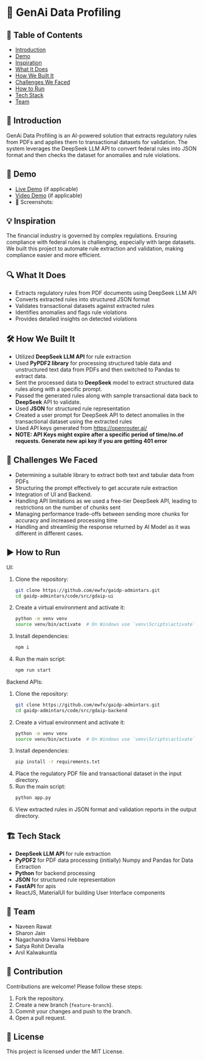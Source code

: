 # 🚀 GenAi Data Profiling

## 📌 Table of Contents

- [Introduction](#-introduction)
- [Demo](#-demo)
- [Inspiration](#-inspiration)
- [What It Does](#-what-it-does)
- [How We Built It](#-how-we-built-it)
- [Challenges We Faced](#-challenges-we-faced)
- [How to Run](#-how-to-run)
- [Tech Stack](#-tech-stack)
- [Team](#-team)

## 🎯 Introduction

GenAi Data Profiling is an AI-powered solution that extracts regulatory rules from PDFs and applies them to transactional datasets for validation. The system leverages the DeepSeek LLM API to convert federal rules into JSON format and then checks the dataset for anomalies and rule violations.

## 🎥 Demo

- [Live Demo](#) (if applicable)
- [Video Demo](#) (if applicable)
- 📸 Screenshots:

## 💡 Inspiration

The financial industry is governed by complex regulations. Ensuring compliance with federal rules is challenging, especially with large datasets. We built this project to automate rule extraction and validation, making compliance easier and more efficient.

## 🔍 What It Does

- Extracts regulatory rules from PDF documents using DeepSeek LLM API
- Converts extracted rules into structured JSON format
- Validates transactional datasets against extracted rules
- Identifies anomalies and flags rule violations
- Provides detailed insights on detected violations

## 🛠 How We Built It

- Utilized **DeepSeek LLM API** for rule extraction
- Used **PyPDF2 library** for processing structured table data and unstructured text data from PDFs and then switched to Pandas to extract data.
- Sent the processed data to **DeepSeek** model to extract structured data rules along with a specific prompt.
- Passed the generated rules along with sample transactional data back to **DeepSeek** API to validate.
- Used **JSON** for structured rule representation
- &#x20;Created a user prompt for DeepSeek API to detect anomalies in the transactional dataset using the extracted rules
- Used API keys generated from https://openrouter.ai/
- **NOTE: API Keys might expire after a specific period of time/no.of requests. Generate new api key if you are getting 401 error**

## 🚧 Challenges We Faced

- Determining a suitable library to extract both text and tabular data from PDFs
- Structuring the prompt effectively to get accurate rule extraction
- Integration of UI and Backend.
- Handling API limitations as we used a free-tier DeepSeek API, leading to restrictions on the number of chunks sent
- Managing performance trade-offs between sending more chunks for accuracy and increased processing time
- Handling and streamlinig the response returned by AI Model as it was different in different cases.

## ▶️ How to Run

UI:

1. Clone the repository:
   ```sh
   git clone https://github.com/ewfx/gaidp-admintars.git
   cd gaidp-admintars/code/src/gdaip-ui
   ```
2. Create a virtual environment and activate it:
   ```sh
   python -m venv venv
   source venv/bin/activate  # On Windows use `venv\Scripts\activate`
   ```
3. Install dependencies:
   ```sh
   npm i
   ```
4. Run the main script:
   ```sh
   npm run start
   ```

Backend APIs:

1. Clone the repository:
   ```sh
   git clone https://github.com/ewfx/gaidp-admintars.git
   cd gaidp-admintars/code/src/gdaip-backend
   ```
2. Create a virtual environment and activate it:
   ```sh
   python -m venv venv
   source venv/bin/activate  # On Windows use `venv\Scripts\activate`
   ```
3. Install dependencies:
   ```sh
   pip install -r requirements.txt
   ```
4. Place the regulatory PDF file and transactional dataset in the input directory.
5. Run the main script:
   ```sh
   python app.py
   ```
6. View extracted rules in JSON format and validation reports in the output directory.

## 🏗 Tech Stack

- **DeepSeek LLM API** for rule extraction
- **PyPDF2** for PDF data processing (initially) Numpy and Pandas for Data Extraction
- **Python** for backend processing
- **JSON** for structured rule representation
- **FastAPI** for apis
- ReactJS, MaterialUI for building User Interface components

## 👥 Team

- Naveen Rawat
- Sharon Jain
- Nagachandra Vamsi Hebbare
- Satya Rohit Devalla
- Anil Kalwakuntla

## 🤝 Contribution

Contributions are welcome! Please follow these steps:

1. Fork the repository.
2. Create a new branch (`feature-branch`).
3. Commit your changes and push to the branch.
4. Open a pull request.

## 📜 License

This project is licensed under the MIT License.


